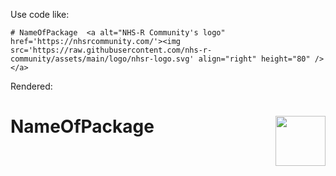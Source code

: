 Use code like:

```
# NameOfPackage  <a alt="NHS-R Community's logo" href='https://nhsrcommunity.com/'><img src='https://raw.githubusercontent.com/nhs-r-community/assets/main/logo/nhsr-logo.svg' align="right" height="80" /></a>
```

Rendered:

# NameOfPackage  <a alt="NHS-R Community's logo" href='https://nhsrcommunity.com/'><img src='https://raw.githubusercontent.com/nhs-r-community/assets/main/logo/nhsr-logo.svg' align="right" height="80" /></a>
